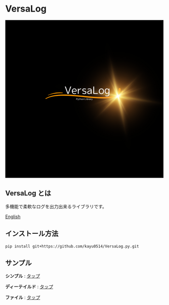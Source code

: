 # VersaLog

![logo](/image/VersaLog.png)

## VersaLog とは

多機能で柔軟なログを出力出来るライブラリです。

[English](README-en.md)

## インストール方法

```
pip install git+https://github.com/kayu0514/VersaLog.py.git
```

## サンプル

**シンプル** : [タップ](/tests/simple_test.py)

**ディーテイルド** : [タップ](/tests/detailed_test.py)

**ファイル** : [タップ](/tests/file_test.py)

